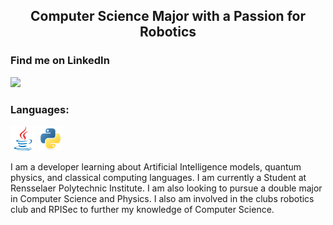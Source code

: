 <h2 align="center">Computer Science Major with a Passion for Robotics</h2>

<h3 align="left">Find me on LinkedIn</h3>
<div> <a href="https://www.linkedin.com/in/samson-kempiak" target="_blank"><img src="https://img.shields.io/badge/LinkedIn-0077B5?style=for-the-badge&logo=linkedin&logoColor=white" target="_blank"></a>
</div>

<h3 align="left">Languages:</h3>
<p align="left">
<img src="https://raw.githubusercontent.com/teamedwardforever/Readme-Generator/71f25dd8b98329b168142a6b782a107b75eab178/svg/Skills/Languages/java-original.svg" alt="Java" width="40" height="40"/>
<img src="https://raw.githubusercontent.com/teamedwardforever/Readme-Generator/71f25dd8b98329b168142a6b782a107b75eab178/svg/Skills/Languages/python-original.svg" alt="Python" width="40" height="40"/>
</p>

<p>I am a developer learning about Artificial Intelligence models, quantum physics, and classical computing languages.
  &#13;I am currently a Student at Rensselaer Polytechnic Institute. I am also looking to pursue a double major in Computer Science and Physics.
  &#13;I also am involved in the clubs robotics club and RPISec to further my knowledge of Computer Science.</p>
